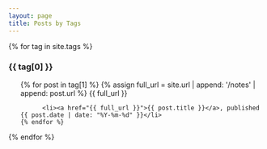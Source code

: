 ```yaml
---
layout: page
title: Posts by Tags
---
```

{% for tag in site.tags %}
  <h3>{{ tag[0] }}</h3>
  <ul>
    {% for post in tag[1] %}
              {% assign full_url = site.url | append: '/notes' | append: post.url %}
	      {{ full_url }}

          <li><a href="{{ full_url }}">{{ post.title }}</a>, published {{ post.date | date: "%Y-%m-%d" }}</li>
    {% endfor %}
  </ul>
{% endfor %}